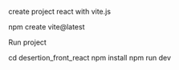 create project react with vite.js

npm create vite@latest


Run project 

cd desertion_front_react
  npm install
  npm run dev
